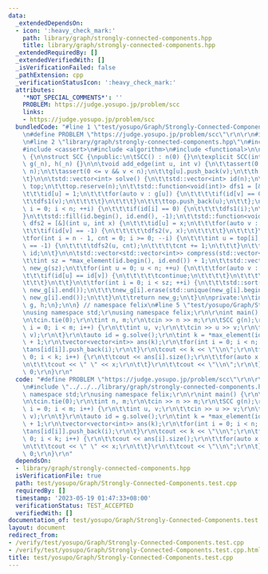 ```yaml
---
data:
  _extendedDependsOn:
  - icon: ':heavy_check_mark:'
    path: library/graph/strongly-connected-components.hpp
    title: library/graph/strongly-connected-components.hpp
  _extendedRequiredBy: []
  _extendedVerifiedWith: []
  _isVerificationFailed: false
  _pathExtension: cpp
  _verificationStatusIcon: ':heavy_check_mark:'
  attributes:
    '*NOT_SPECIAL_COMMENTS*': ''
    PROBLEM: https://judge.yosupo.jp/problem/scc
    links:
    - https://judge.yosupo.jp/problem/scc
  bundledCode: "#line 1 \"test/yosupo/Graph/Strongly-Connected-Components.test.cpp\"\
    \n#define PROBLEM \"https://judge.yosupo.jp/problem/scc\"\r\n\r\n#include <iostream>\r\
    \n#line 2 \"library/graph/strongly-connected-components.hpp\"\n#include <vector>\n\
    #include <cassert>\n#include <algorithm>\n#include <functional>\n\nnamespace felix\
    \ {\n\nstruct SCC {\npublic:\n\tSCC() : n(0) {}\n\texplicit SCC(int _n) : n(_n),\
    \ g(_n), h(_n) {}\n\n\tvoid add_edge(int u, int v) {\n\t\tassert(0 <= u && u <\
    \ n);\n\t\tassert(0 <= v && v < n);\n\t\tg[u].push_back(v);\n\t\th[v].push_back(u);\n\
    \t}\n\n\tstd::vector<int> solve() {\n\t\tstd::vector<int> id(n);\n\t\tstd::vector<int>\
    \ top;\n\t\ttop.reserve(n);\n\t\tstd::function<void(int)> dfs1 = [&](int u) {\n\
    \t\t\tid[u] = 1;\n\t\t\tfor(auto v : g[u]) {\n\t\t\t\tif(id[v] == 0) {\n\t\t\t\
    \t\tdfs1(v);\n\t\t\t\t}\n\t\t\t}\n\t\t\ttop.push_back(u);\n\t\t};\n\t\tfor(int\
    \ i = 0; i < n; ++i) {\n\t\t\tif(id[i] == 0) {\n\t\t\t\tdfs1(i);\n\t\t\t}\n\t\t\
    }\n\t\tstd::fill(id.begin(), id.end(), -1);\n\t\tstd::function<void(int, int)>\
    \ dfs2 = [&](int u, int x) {\n\t\t\tid[u] = x;\n\t\t\tfor(auto v : h[u]) {\n\t\
    \t\t\tif(id[v] == -1) {\n\t\t\t\t\tdfs2(v, x);\n\t\t\t\t}\n\t\t\t}\n\t\t};\n\t\
    \tfor(int i = n - 1, cnt = 0; i >= 0; --i) {\n\t\t\tint u = top[i];\n\t\t\tif(id[u]\
    \ == -1) {\n\t\t\t\tdfs2(u, cnt);\n\t\t\t\tcnt += 1;\n\t\t\t}\n\t\t}\n\t\treturn\
    \ id;\n\t}\n\n\tstd::vector<std::vector<int>> compress(std::vector<int> id) {\n\
    \t\tint sz = *max_element(id.begin(), id.end()) + 1;\n\t\tstd::vector<std::vector<int>>\
    \ new_g(sz);\n\t\tfor(int u = 0; u < n; ++u) {\n\t\t\tfor(auto v : g[u]) {\n\t\
    \t\t\tif(id[u] == id[v]) {\n\t\t\t\t\tcontinue;\n\t\t\t\t}\n\t\t\t\tnew_g[id[u]].push_back(id[v]);\n\
    \t\t\t}\n\t\t}\n\t\tfor(int i = 0; i < sz; ++i) {\n\t\t\tstd::sort(new_g[i].begin(),\
    \ new_g[i].end());\n\t\t\tnew_g[i].erase(std::unique(new_g[i].begin(), new_g[i].end()),\
    \ new_g[i].end());\n\t\t}\n\t\treturn new_g;\n\t}\n\nprivate:\n\tint n;\n\tstd::vector<std::vector<int>>\
    \ g, h;\n};\n\n} // namespace felix\n#line 5 \"test/yosupo/Graph/Strongly-Connected-Components.test.cpp\"\
    \nusing namespace std;\r\nusing namespace felix;\r\n\r\nint main() {\r\n\tios::sync_with_stdio(false);\r\
    \n\tcin.tie(0);\r\n\tint n, m;\r\n\tcin >> n >> m;\r\n\tSCC g(n);\r\n\tfor(int\
    \ i = 0; i < m; i++) {\r\n\t\tint u, v;\r\n\t\tcin >> u >> v;\r\n\t\tg.add_edge(u,\
    \ v);\r\n\t}\r\n\tauto id = g.solve();\r\n\tint k = *max_element(id.begin(), id.end())\
    \ + 1;\r\n\tvector<vector<int>> ans(k);\r\n\tfor(int i = 0; i < n; i++) {\r\n\t\
    \tans[id[i]].push_back(i);\r\n\t}\r\n\tcout << k << \"\\n\";\r\n\tfor(int i =\
    \ 0; i < k; i++) {\r\n\t\tcout << ans[i].size();\r\n\t\tfor(auto x : ans[i]) {\r\
    \n\t\t\tcout << \" \" << x;\r\n\t\t}\r\n\t\tcout << \"\\n\";\r\n\t}\r\n\treturn\
    \ 0;\r\n}\r\n"
  code: "#define PROBLEM \"https://judge.yosupo.jp/problem/scc\"\r\n\r\n#include <iostream>\r\
    \n#include \"../../../library/graph/strongly-connected-components.hpp\"\r\nusing\
    \ namespace std;\r\nusing namespace felix;\r\n\r\nint main() {\r\n\tios::sync_with_stdio(false);\r\
    \n\tcin.tie(0);\r\n\tint n, m;\r\n\tcin >> n >> m;\r\n\tSCC g(n);\r\n\tfor(int\
    \ i = 0; i < m; i++) {\r\n\t\tint u, v;\r\n\t\tcin >> u >> v;\r\n\t\tg.add_edge(u,\
    \ v);\r\n\t}\r\n\tauto id = g.solve();\r\n\tint k = *max_element(id.begin(), id.end())\
    \ + 1;\r\n\tvector<vector<int>> ans(k);\r\n\tfor(int i = 0; i < n; i++) {\r\n\t\
    \tans[id[i]].push_back(i);\r\n\t}\r\n\tcout << k << \"\\n\";\r\n\tfor(int i =\
    \ 0; i < k; i++) {\r\n\t\tcout << ans[i].size();\r\n\t\tfor(auto x : ans[i]) {\r\
    \n\t\t\tcout << \" \" << x;\r\n\t\t}\r\n\t\tcout << \"\\n\";\r\n\t}\r\n\treturn\
    \ 0;\r\n}\r\n"
  dependsOn:
  - library/graph/strongly-connected-components.hpp
  isVerificationFile: true
  path: test/yosupo/Graph/Strongly-Connected-Components.test.cpp
  requiredBy: []
  timestamp: '2023-05-19 01:47:33+08:00'
  verificationStatus: TEST_ACCEPTED
  verifiedWith: []
documentation_of: test/yosupo/Graph/Strongly-Connected-Components.test.cpp
layout: document
redirect_from:
- /verify/test/yosupo/Graph/Strongly-Connected-Components.test.cpp
- /verify/test/yosupo/Graph/Strongly-Connected-Components.test.cpp.html
title: test/yosupo/Graph/Strongly-Connected-Components.test.cpp
---
```

